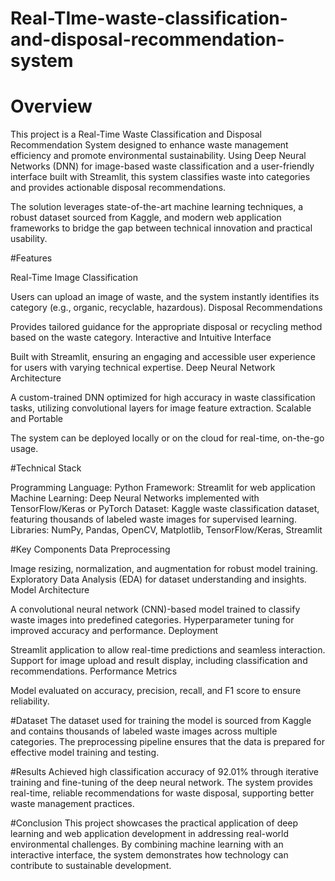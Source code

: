 # Real-TIme-waste-classification-and-disposal-recommendation-system

# Overview

This project is a Real-Time Waste Classification and Disposal Recommendation System designed to enhance waste management efficiency and promote environmental sustainability. Using Deep Neural Networks (DNN) for image-based waste classification and a user-friendly interface built with Streamlit, this system classifies waste into categories and provides actionable disposal recommendations.

The solution leverages state-of-the-art machine learning techniques, a robust dataset sourced from Kaggle, and modern web application frameworks to bridge the gap between technical innovation and practical usability.

#Features

Real-Time Image Classification

Users can upload an image of waste, and the system instantly identifies its category (e.g., organic, recyclable, hazardous).
Disposal Recommendations

Provides tailored guidance for the appropriate disposal or recycling method based on the waste category.
Interactive and Intuitive Interface

Built with Streamlit, ensuring an engaging and accessible user experience for users with varying technical expertise.
Deep Neural Network Architecture

A custom-trained DNN optimized for high accuracy in waste classification tasks, utilizing convolutional layers for image feature extraction.
Scalable and Portable

The system can be deployed locally or on the cloud for real-time, on-the-go usage.

#Technical Stack

Programming Language: Python
Framework: Streamlit for web application
Machine Learning: Deep Neural Networks implemented with TensorFlow/Keras or PyTorch
Dataset: Kaggle waste classification dataset, featuring thousands of labeled waste images for supervised learning.
Libraries: NumPy, Pandas, OpenCV, Matplotlib, TensorFlow/Keras, Streamlit

#Key Components
Data Preprocessing

Image resizing, normalization, and augmentation for robust model training.
Exploratory Data Analysis (EDA) for dataset understanding and insights.
Model Architecture

A convolutional neural network (CNN)-based model trained to classify waste images into predefined categories.
Hyperparameter tuning for improved accuracy and performance.
Deployment

Streamlit application to allow real-time predictions and seamless interaction.
Support for image upload and result display, including classification and recommendations.
Performance Metrics

Model evaluated on accuracy, precision, recall, and F1 score to ensure reliability.

#Dataset
The dataset used for training the model is sourced from Kaggle and contains thousands of labeled waste images across multiple categories. The preprocessing pipeline ensures that the data is prepared for effective model training and testing.

#Results
Achieved high classification accuracy of 92.01% through iterative training and fine-tuning of the deep neural network.
The system provides real-time, reliable recommendations for waste disposal, supporting better waste management practices.

#Conclusion
This project showcases the practical application of deep learning and web application development in addressing real-world environmental challenges. By combining machine learning with an interactive interface, the system demonstrates how technology can contribute to sustainable development.
